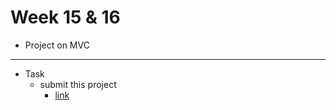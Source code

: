 # Week 15 & 16
   - Project on MVC 
---
- Task
    - submit this project
        - [link](https://docs.google.com/document/d/1Q044W4iPZBOMwXZG6WSmPjkuGC4uqu-8LzROlCEgweI/edit?usp=sharing)